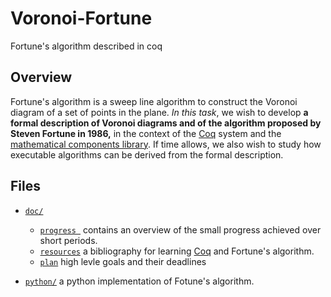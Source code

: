 # Voronoi-Fortune
Fortune's algorithm described in coq

## Overview 
Fortune's algorithm is a sweep line algorithm to construct the Voronoi diagram of a set of points in the plane. *In this task*, we wish to develop  **a formal description of Voronoi diagrams and of the algorithm proposed by Steven Fortune in 1986,** in the context of the [Coq](https://coq.inria.fr/) system and the [mathematical components library](http://math-comp.github.io/math-comp/). If time allows, we also wish to study how executable algorithms can be derived from the formal description.

## Files
* [`doc/`](doc/) 
	* [`progress `](doc/progress.md)  contains an overview of the small progress achieved over  short periods.
	* [`resources`](doc/resources.md) a bibliography  for learning [Coq](https://coq.inria.fr/) and Fortune's algorithm.
	*  [`plan`](doc/plan.md) high levle goals and their deadlines 

* [`python/`](python/) a python implementation of Fotune's algorithm.
	